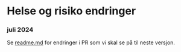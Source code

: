 # Helse og risiko endringer

### juli 2024
Se [readme.md](./readme.md) for endringer i PR som vi skal se på til neste versjon.

